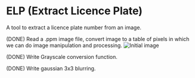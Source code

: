 # ELP (Extract Licence Plate)
A tool to extract a licence plate number from an image.


(DONE) Read a .ppm image file, convert image to a table of pixels in
which we can do image manipulation and processing.
![Initial image](./screenshots/pl.ppm "Initial image")


(DONE) Write Grayscale conversion function.


(DONE) Write gaussian 3x3 blurring.
